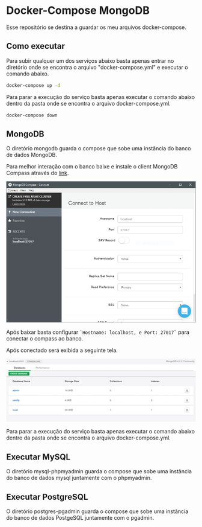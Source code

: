 # Docker-Compose MongoDB

Esse repositório se destina a guardar os meu arquivos docker-compose.

## Como executar

Para subir qualquer um dos serviços abaixo basta apenas entrar no diretório onde se encontra o arquivo "docker-compose.yml" e executar o comando abaixo.

``` bash
docker-compose up -d
```

Para parar a execução do serviço basta apenas executar o comando abaixo dentro da pasta onde se encontra o arquivo docker-compose.yml.

``` bash
docker-compose down
```

## MongoDB

O diretório mongodb guarda o compose que sobe uma instância do banco de dados MongoDB.

Para melhor interação com o banco baixe e instale o client MongoDB Compass através do [link](https://www.mongodb.com/try/download/compass).

![](./assets/compass-1.png)

Após baixar basta configurar `` `Hostname: localhost, e Port: 27017` `` para conectar o compass ao banco.

Após conectado será exibida a seguinte tela.

![](./assets/compass-2.png)

Para parar a execução do serviço basta apenas executar o comando abaixo dentro da pasta onde se encontra o arquivo docker-compose.yml.

## Executar MySQL

O diretório mysql-phpmyadmin guarda o compose que sobe uma instância do banco de dados mysql juntamente com o phpmyadmin.

## Executar PostgreSQL

O diretório postgres-pgadmin guarda o compose que sobe uma instância do banco de dados PostgeSQL juntamente com o pgadmin.
